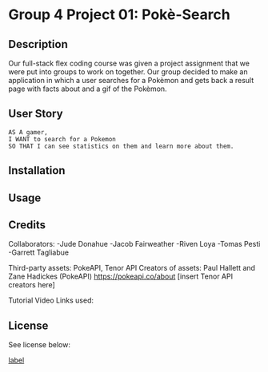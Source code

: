# Group 4 Project 01: Pokè-Search

## Description

Our full-stack flex coding course was given a project assignment that we were put into groups to work on together. Our group decided to make an application in which a user searches for a Pokèmon and gets back a result page with facts about and a gif of the Pokèmon.

## User Story

```
AS A gamer,
I WANT to search for a Pokemon
SO THAT I can see statistics on them and learn more about them.
```

## Installation


## Usage



## Credits

Collaborators:
-Jude Donahue
-Jacob Fairweather
-Riven Loya
-Tomas Pesti
-Garrett Tagliabue

Third-party assets: PokeAPI, Tenor API
Creators of assets: 
    Paul Hallett and Zane Hadickes (PokeAPI)
        https://pokeapi.co/about
    [insert Tenor API creators here]

Tutorial Video Links used:



## License

See license below:

[label](LICENSE.md)